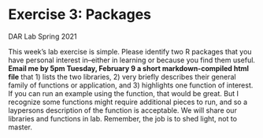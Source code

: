 Exercise 3: Packages
================
DAR Lab
Spring 2021

This week’s lab exercise is simple. Please identify two R packages that
you have personal interest in–either in learning or because you find
them useful. **Email me by 5pm Tuesday, February 9 a short
markdown-compiled html file** that 1) lists the two libraries, 2) very
briefly describes their general family of functions or application, and
3) highlights one function of interest. If you can run an example using
the function, that would be great. But I recognize some functions might
require additional pieces to run, and so a laypersons description of the
function is acceptable. We will share our libraries and functions in
lab. Remember, the job is to shed light, not to master.
